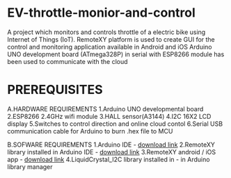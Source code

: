 # EV-throttle-monior-and-control
A project which monitors and controls throttle of a electric bike using Internet  of Things (IoT).
RemoteXY platform is used to create GUI for the control and monitoring application available in Android and iOS
Arduino UNO development board (ATmega328P) in serial with ESP8266 module has been used to communicate with the cloud

# PREREQUISITES
A.HARDWARE REQUIREMENTS
  1.Arduino UNO developmental board
  2.ESP8266 2.4GHz wifi module
  3.HALL sensor(A3144)
  4.I2C 16X2 LCD display
  5.Switches to control direction and online cloud contol
  6.Serial USB communication cable for Arduino to burn .hex file to MCU
  
B.SOFWARE REQUIREMENTS
  1.Arduino IDE                                     - [download link](https://www.arduino.cc/en/software)
  2.RemoteXY library installed in Arduino IDE       - [download link](https://remotexy.com/en/library/)
  3.RemoteXY android / iOS app                      - [download link](https://remotexy.com/en/download/)
  4.LiquidCrystal_I2C library installed in          - in Arduino library manager
